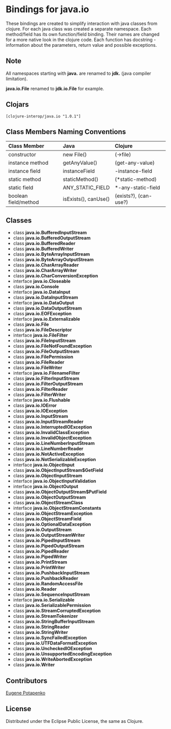 # Bindings for java.io

These bindings are created to simplify interaction with java classes from clojure.
For each java class was created a separate namespace.
Each method/field has its own function/field binding.
Their names are changed for a more native look in the clojure code. Each function has docstring - information about the parameters, return value and possible exceptions.

## Note

All namespaces starting with **java.** are renamed to **jdk.** (java compiler limitation). 

**java.io.File** renamed to **jdk.io.File** for example. 




## Clojars

```
[clojure-interop/java.io "1.0.1"]
```

## Class Members Naming Conventions

| Class Member | Java | Clojure |
|:--|:--|:--|
| constructor | new File() | (->file) |
| instance method | getAnyValue() | (get-any-value) |
| instance field | instanceField | -instance-field |
| static method | staticMethod() | (*static-method) |
| static field | ANY_STATIC_FIELD | *-any-static-field |
| boolean field/method | isExists(), canUse() | (exists?), (can-use?) |

## Classes

- class **java.io.BufferedInputStream**
- class **java.io.BufferedOutputStream**
- class **java.io.BufferedReader**
- class **java.io.BufferedWriter**
- class **java.io.ByteArrayInputStream**
- class **java.io.ByteArrayOutputStream**
- class **java.io.CharArrayReader**
- class **java.io.CharArrayWriter**
- class **java.io.CharConversionException**
- interface **java.io.Closeable**
- class **java.io.Console**
- interface **java.io.DataInput**
- class **java.io.DataInputStream**
- interface **java.io.DataOutput**
- class **java.io.DataOutputStream**
- class **java.io.EOFException**
- interface **java.io.Externalizable**
- class **java.io.File**
- class **java.io.FileDescriptor**
- interface **java.io.FileFilter**
- class **java.io.FileInputStream**
- class **java.io.FileNotFoundException**
- class **java.io.FileOutputStream**
- class **java.io.FilePermission**
- class **java.io.FileReader**
- class **java.io.FileWriter**
- interface **java.io.FilenameFilter**
- class **java.io.FilterInputStream**
- class **java.io.FilterOutputStream**
- class **java.io.FilterReader**
- class **java.io.FilterWriter**
- interface **java.io.Flushable**
- class **java.io.IOError**
- class **java.io.IOException**
- class **java.io.InputStream**
- class **java.io.InputStreamReader**
- class **java.io.InterruptedIOException**
- class **java.io.InvalidClassException**
- class **java.io.InvalidObjectException**
- class **java.io.LineNumberInputStream**
- class **java.io.LineNumberReader**
- class **java.io.NotActiveException**
- class **java.io.NotSerializableException**
- interface **java.io.ObjectInput**
- class **java.io.ObjectInputStream$GetField**
- class **java.io.ObjectInputStream**
- interface **java.io.ObjectInputValidation**
- interface **java.io.ObjectOutput**
- class **java.io.ObjectOutputStream$PutField**
- class **java.io.ObjectOutputStream**
- class **java.io.ObjectStreamClass**
- interface **java.io.ObjectStreamConstants**
- class **java.io.ObjectStreamException**
- class **java.io.ObjectStreamField**
- class **java.io.OptionalDataException**
- class **java.io.OutputStream**
- class **java.io.OutputStreamWriter**
- class **java.io.PipedInputStream**
- class **java.io.PipedOutputStream**
- class **java.io.PipedReader**
- class **java.io.PipedWriter**
- class **java.io.PrintStream**
- class **java.io.PrintWriter**
- class **java.io.PushbackInputStream**
- class **java.io.PushbackReader**
- class **java.io.RandomAccessFile**
- class **java.io.Reader**
- class **java.io.SequenceInputStream**
- interface **java.io.Serializable**
- class **java.io.SerializablePermission**
- class **java.io.StreamCorruptedException**
- class **java.io.StreamTokenizer**
- class **java.io.StringBufferInputStream**
- class **java.io.StringReader**
- class **java.io.StringWriter**
- class **java.io.SyncFailedException**
- class **java.io.UTFDataFormatException**
- class **java.io.UncheckedIOException**
- class **java.io.UnsupportedEncodingException**
- class **java.io.WriteAbortedException**
- class **java.io.Writer**

## Contributors

[Eugene Potapenko](https://github.com/potapenko/)

## License

Distributed under the Eclipse Public License, the same as Clojure.
